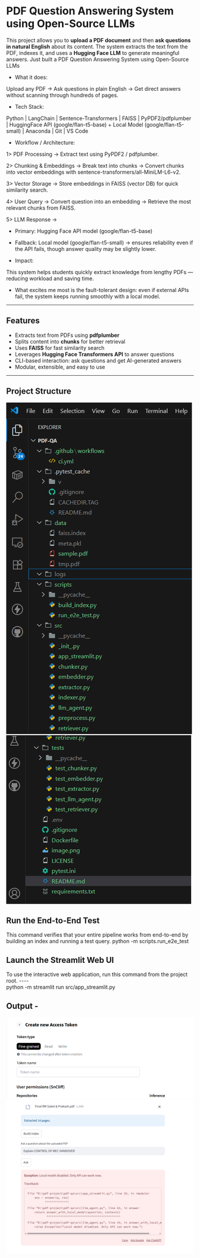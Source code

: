 #  PDF Question Answering System using Open-Source LLMs

This project allows you to **upload a PDF document** and then **ask questions in natural English** about its content.
The system extracts the text from the PDF, indexes it, and uses a **Hugging Face LLM** to generate meaningful answers.
Just built a PDF Question Answering System using Open-Source LLMs

- What it does:

 Upload any PDF → Ask questions in plain English → Get direct answers without scanning through hundreds of pages.

- Tech Stack:

 Python | LangChain | Sentence-Transformers | FAISS | PyPDF2/pdfplumber | HuggingFace API (google/flan-t5-base) + Local Model (google/flan-t5-small) | Anaconda | Git | VS Code

- Workflow / Architecture:

 1> PDF Processing → Extract text using PyPDF2 / pdfplumber.

 2> Chunking & Embeddings → Break text into chunks → Convert chunks into vector embeddings with sentence-transformers/all-MiniLM-L6-v2.

 3> Vector Storage → Store embeddings in FAISS (vector DB) for quick similarity search.

 4> User Query → Convert question into an embedding → Retrieve the most relevant chunks from FAISS.

 5> LLM Response →

 - Primary: Hugging Face API model (google/flan-t5-base)

 - Fallback: Local model (google/flan-t5-small) → ensures reliability even if the API fails, though answer quality may be slightly lower.

- Impact:

 This system helps students quickly extract knowledge from lengthy PDFs — reducing workload and saving time.

- What excites me most is the fault-tolerant design: even if external APIs fail, the system keeps running smoothly with a local model.

---
##  Features
- Extracts text from PDFs using **pdfplumber**
- Splits content into **chunks** for better retrieval
- Uses **FAISS** for fast similarity search
- Leverages **Hugging Face Transformers API** to answer questions
- CLI-based interaction: ask questions and get AI-generated answers
- Modular, extensible, and easy to use

---
##  Project Structure

![alt text](image.png)
![alt text](image-1.png)

## Run the End-to-End Test
   This command verifies that your entire pipeline works from end-to-end by building an index and running a test query.
   python -m scripts.run_e2e_test

## Launch the Streamlit Web UI
   To use the interactive web application, run this command from the project root. ----  
   python -m streamlit run src/app_streamlit.py


## Output -
   ![alt text](<Screenshot 2025-08-31 100940.png>)
   ![alt text](<Screenshot 2025-08-31 101740.png>)